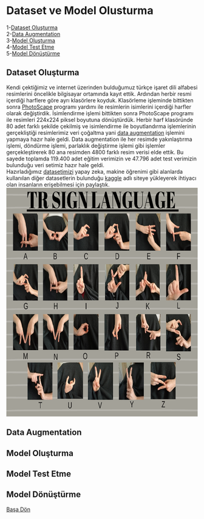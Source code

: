 # Dataset ve Model Olusturma  
1-[Dataset Oluşturma](#dataset-oluşturma)  
2-[Data Augmentation](#data-augmentation)  
3-[Model Oluşturma](#model-oluşturma)  
4-[Model Test Etme](#model-test-etme)  
5-[Model Dönüştürme](#model-dönüştürme)  

## Dataset Oluşturma
  Kendi çektiğimiz ve internet üzerinden bulduğumuz türkçe işaret dili alfabesi resimlerini öncelikle bilgisayar ortamında kayıt ettik. Ardından herbir resmi içerdiği harflere göre ayrı klasörlere koyduk. Klasörleme işleminde bittikten sonra [PhotoScape](http://www.photoscape.org/ps/main/index.php) programı yardımı ile resimlerin isimlerini içerdiği harfler olarak değiştirdik. İsimlendirme işlemi bittikten sonra PhotoScape programı ile resimleri 224x224 piksel boyutuna dönüştürdük. Herbir harf klasöründe 80 adet farklı şekilde çekilmiş ve isimlendirme ile boyutlandırma işlemlerinin gerçekliştiği resimlerimiz veri çoğaltma yani [data augmentation](#data-augmentation) işlemini yapmaya hazır hale geldi. Data augmentation ile her resimde yakınlaştırma işlemi, döndürme işlemi, parlaklık değiştirme işlemi gibi işlemler gerçekleştirerek 80 ana resimden 4800 farklı resim verisi elde ettik. Bu sayede toplamda 119.400 adet eğitim verimizin ve 47.796 adet test verimizin bulunduğu veri setimiz hazır hale geldi.  
  Hazırladığımız [datasetimizi](https://www.kaggle.com/berkaykocaoglu/tr-sign-language) yapay zeka, makine öğrenimi gibi alanlarda kullanılan diğer datasetlerin bulunduğu [kaggle](https://www.kaggle.com/) adlı siteye yükleyerek ihtiyacı olan insanların erişebilmesi için paylaştık.  
  <img align="center" width="1000" height="600" src="https://github.com/BatuhanGunes/signLanguageConverter-Android/blob/Model/model/tutarial_images/trsignlanuage.png">
## Data Augmentation
## Model Oluşturma
## Model Test Etme
## Model Dönüştürme


[Başa Dön](#dataset-ve-model-olusturma)
